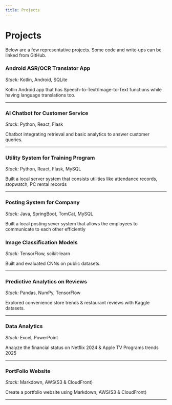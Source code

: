 ```yaml
---
title: Projects
---
```


# Projects

Below are a few representative projects. Some code and write‑ups can be linked from GitHub.

### Android ASR/OCR Translator App

*Stack:* Kotlin, Android, SQLite

Kotlin Android app that has Speech-to-Text/Image-to-Text functions while having language translations too.

---

### AI Chatbot for Customer Service

*Stack:* Python, React, Flask

Chatbot integrating retrieval and basic analytics to answer customer queries.

---

### Utility System for Training Program

*Stack:* Python, React, Flask, MySQL

Built a local server system that consists utilities like attendance records, stopwatch, PC rental records 

---

### Posting System for Company

*Stack:* Java, SpringBoot, TomCat, MySQL

Built a local posting sever system that allows the employees to communicate to each other efficiently

### Image Classification Models
*Stack:* TensorFlow, scikit‑learn

Built and evaluated CNNs on public datasets.

---

### Predictive Analytics on Reviews

*Stack:* Pandas, NumPy, TensorFlow

Explored convenience store trends & restaurant reviews with Kaggle datasets.

---

### Data Analytics

*Stack:* Excel, PowerPoint

Analyze the financial status on Netflix 2024 & Apple TV Programs trends 2025

---

### PortFolio Website

*Stack:* Markdown, AWS(S3 & CloudFront)

Create a portfolio website using Markdown, AWS(S3 & CloudFront)

---